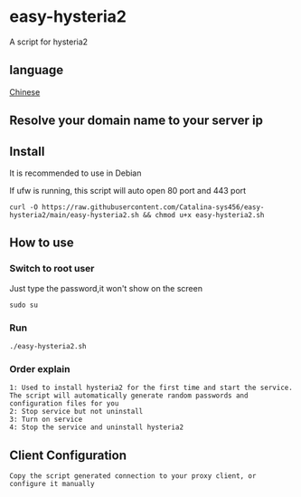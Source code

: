 # easy-hysteria2

 A script for hysteria2

## language

 [Chinese](README_zh.md)

## Resolve your domain name to your server ip

## Install
It is recommended to use in Debian

If ufw is running, this script will auto open 80 port and 443 port

    curl -O https://raw.githubusercontent.com/Catalina-sys456/easy-hysteria2/main/easy-hysteria2.sh && chmod u+x easy-hysteria2.sh

## How to use


### Switch to root user
Just type the password,it won't show on the screen

    sudo su

### Run
    ./easy-hysteria2.sh

### Order explain
    1: Used to install hysteria2 for the first time and start the service. The script will automatically generate random passwords and configuration files for you
    2: Stop service but not uninstall
    3: Turn on service
    4: Stop the service and uninstall hysteria2

## Client Configuration
    Copy the script generated connection to your proxy client, or configure it manually

